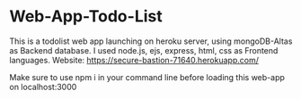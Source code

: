 # Web-App-Todo-List
This is a todolist web app launching on heroku server, using mongoDB-Altas as Backend database. I used node.js, ejs, express, html, css as Frontend languages. Website: https://secure-bastion-71640.herokuapp.com/

Make sure to use npm i in your command line before loading this web-app on localhost:3000
